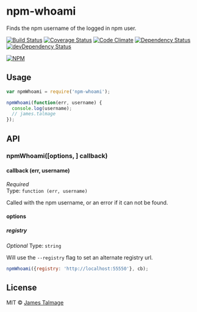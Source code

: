 # npm-whoami 

Finds the npm username of the logged in npm user.

[![Build Status](https://travis-ci.org/jamestalmage/npm-whoami.svg?branch=master)](https://travis-ci.org/jamestalmage/npm-whoami)
[![Coverage Status](https://coveralls.io/repos/jamestalmage/npm-whoami/badge.svg?branch=master&service=github)](https://coveralls.io/github/jamestalmage/npm-whoami?branch=master)
[![Code Climate](https://codeclimate.com/github/jamestalmage/npm-whoami/badges/gpa.svg)](https://codeclimate.com/github/jamestalmage/npm-whoami)
[![Dependency Status](https://david-dm.org/jamestalmage/npm-whoami.svg)](https://david-dm.org/jamestalmage/npm-whoami)
[![devDependency Status](https://david-dm.org/jamestalmage/npm-whoami/dev-status.svg)](https://david-dm.org/jamestalmage/npm-whoami#info=devDependencies)

[![NPM](https://nodei.co/npm/npm-whoami.png)](https://nodei.co/npm/npm-whoami/)

## Usage

```js
var npmWhoami = require('npm-whoami');

npmWhoami(function(err, username) {
  console.log(username);
  // james.talmage
});
```
## API

### npmWhoami([options, ] callback)

#### callback (err, username)

*Required*  
Type: `function (err, username)`

Called with the npm username, or an error if it can not be found.

#### options

##### registry

*Optional*
Type: `string`  

Will use the `--registry` flag to set an alternate registry url.

```javascript
npmWhoami({registry: 'http://localhost:55550'}, cb);
```

## License

MIT © [James Talmage](http://github.com/jamestalmage)
